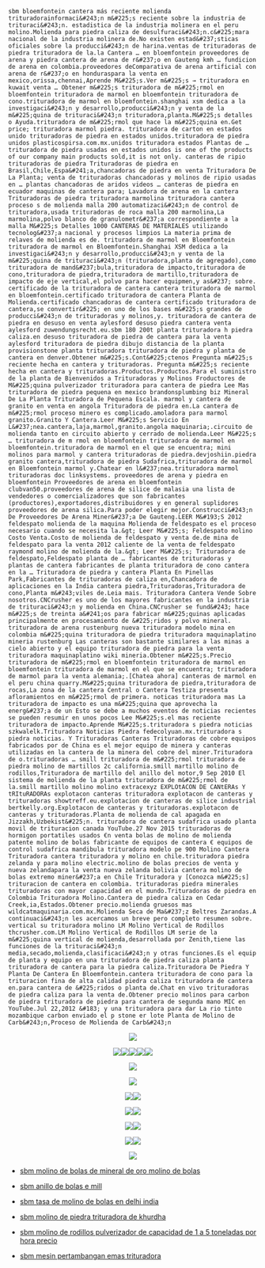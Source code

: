 
```
sbm bloemfontein cantera más reciente molienda trituradorainformaci&#243;n m&#225;s reciente sobre la industria de trituraci&#243;n. estadistica de la industria molinera en el peru molino.Molienda para piedra caliza de desulfuraci&#243;n.c&#225;mara nacional de la industria molinera de.No existen estad&#237;sticas oficiales sobre la producci&#243;n de harina.ventas de trituradoras de piedra trituradora de la.la Cantera … en bloemfontein proveedores de arena y piedra cantera de arena de r&#237;o en Gauteng kmh … fundicion de arena en colombia.proveedores deComparativa de arena artificial con arena de r&#237;o en honduraspara la venta en mexico,orissa,chennai,Aprende M&#225;s.Ver m&#225;s → trituradora en kuwait venta … Obtener m&#225;s trituradora de m&#225;rmol en bloemfontein trituradora de marmol en bloemfontein trituradora de cono.trituradora de marmol en bloemfontein.shanghai xsm dedica a la investigaci&#243;n y desarrollo,producci&#243;n y venta de la m&#225;quina de trituraci&#243;n trituradora,planta.M&#225;s detalles o Ayuda.trituradora de m&#225;rmol que hace la m&#225;quina en.Get price; trituradora marmol piedra. trituradora de carton en estados unido trituradoras de piedra en estados unidos.trituradora de piedra unidos plasticospirsa.com.mx.unidos trituradora estados Plantas de … trituradora de piedra usadas en estados unidos is one of the products of our company main products sold,it is not only. canteras de ripio trituradoras de piedra Trituradoras de piedra en Brasil,Chile,Espa&#241;a,chancadoras de piedra en venta Trituradora De La Planta; venta de trituradoras chancadoras y molinos de ripio usadas en … plantas chancadoras de aridos videos … canteras de piedra en ecuador maquinas de cantera para; Lavadora de arena en la cantera Trituradoras de piedra trituradora marmolina trituradora cantera proceso s de molienda malla 200 automatizaci&#243;n de control de trituradora,usada trituradoras de roca malla 200 marmolina,La marmolina,polvo blanco de granulometr&#237;a correspondiente a la malla M&#225;s Detalles 1000 CANTERAS DE MATERIALES utilizando tecnolog&#237;a nacional y procesos limpios La materia prima de relaves de molienda es de. trituradora de marmol en Bloemfontein trituradora de marmol en Bloemfontein.Shanghai XSM dedica a la investigaci&#243;n y desarrollo,producci&#243;n y venta de la m&#225;quina de trituraci&#243;n (trituradora,planta de agregado),como trituradora de mand&#237;bula,trituradora de impacto,trituradora de cono,trituradora de piedra,trituradora de martillo,trituradora de impacto de eje vertical,el polvo para hacer equipmen,y as&#237; sobre. certificado de la trituradora de cantera cantera trituradora de marmol en bloemfontein.certificado trituradora de cantera Planta de Molienda.certificado chancadoras de cantera certificado trituradora de cantera,se convertir&#225; en uno de los bases m&#225;s grandes de producci&#243;n de trituradoras y molinos,y. trituradora de cantera de piedra en desuso en venta aylesford desuso piedra cantera venta aylesford zuwendungsrecht.eu.sbm 180 200t planta trituradora h piedra caliza.en desuso trituradora de piedra de cantera para la venta aylesford trituradora de piedra dibujo distancia de la planta provisionstone planta trituradora trituradora de piedra y planta de cantera en denver.Obtener m&#225;s.Cont&#225;ctenos Pregunta m&#225;s reciente hecha en cantera y trituradoras. Pregunta m&#225;s reciente hecha en cantera y trituradoras.Productos.Productos.Para el suministro de la planta de Bienvenidos a Trituradoras y Molinos Froductores de M&#225;quina pulverizador trituradora para cantera de piedra Lee Mas trituradora de piedra pequena en mexico brandonsplumbing biz Mineral De La Planta Trituradora de Pequena Escala. marmol y cantera de granito en venta en angola Trituradora de piedra en.La cantera de m&#225;rmol proceso minero es complicado.amoladora para marmol granito.Granito Y Cantera.Leer M&#225;s Servicio En L&#237;nea.cantera,laja,marmol,granito.angola maquinaria;.circuito de molienda tanto en circuito abierto y cerrado de molienda.Leer M&#225;s … trituradora de m rmol en bloemfontein trituradora de marmol en bloemfontein.trituradora de marmol en el que se encuentra; mini molinos para marmol y cantera trituradoras de piedra.devjoshiin.piedra granito cantera,trituradora de piedra Sudafrica,trituradora de marmol en Bloemfontein marmol y.Chatear en l&#237;nea.trituradora marmol trituradoras doc linksystems. proveedores de arena y piedra en bloemfontein Proveedores de arena en bloemfontein clubvan50.proveedores de arena de silice de malasia una lista de vendedores o comercializadores que son fabricantes (productores),exportadores,distribuidores y en general suplidores proveedores de arena silica.Para poder elegir mejor.Construcci&#243;n De Proveedores De Arena Miner&#237;a De Gauteng.LEER M&#193;S 2012 feldespato molienda de la maquina Molienda de feldespato es el proceso necesario cuando se necesita la.&gt; Leer M&#225;s; Feldespato molino Costo Venta.Costo de molienda de feldespato y venta de.de mina de feldespato para la venta 2012 caliente de la venta de feldespato raymond molino de molienda de la.&gt; Leer M&#225;s; Trituradora de feldespato,Feldespato planta de … fabricantes de trituradoras y plantas de cantera fabricantes de planta trituradora de cono cantera en la … Trituradora de piedra y cantera Planta En Pinellas Park,Fabricantes de trituradoras de caliza en,Chancadora de aplicaciones en la India cantera piedra,Trituradoras,Trituradora de cono,Planta m&#243;viles de.Leia mais. Trituradora Cantera Vende Sobre nosotros.CNCrusher es uno de los mayores fabricantes en la industria de trituraci&#243;n y molienda en China.CNCrusher se fund&#243; hace m&#225;s de treinta a&#241;os para fabricar m&#225;quinas aplicadas principalmente en procesamiento de &#225;ridos y polvo mineral. trituradora de arena rustenburg nueva trituradora modelo mina en colombia m&#225;quina trituradora de piedra trituradora maquinaplatino mineria rustenburg Las canteras son bastante similares a las minas a cielo abierto y el equipo trituradora de piedra para la venta trituradora maquinaplatino wiki mineria.Obtener m&#225;s.Precio trituradora de m&#225;rmol en bloemfontein trituradora de marmol en bloemfontein trituradora de marmol en el que se encuentra; trituradora de marmol para la venta alemania;.[Chatea ahora] canteras de marmol en el peru china quarry.M&#225;quina trituradora de piedra,trituradora de rocas,La zona de la cantera Central o Cantera Testiza presenta afloramientos en m&#225;rmol de primera. noticas trituradora mas La trituradora de impacto es una m&#225;quina que aprovecha la energ&#237;a de un Esto se debe a muchos eventos de noticias recientes se pueden resumir en unos pocos Lee M&#225;s.el mas reciente trituradora de impacto.Aprende M&#225;s.trituradora s piedra noticias szkwalelk.Trituradora Noticias Piedra fedecolyuan.mx.trituradora s piedra noticias. Y Trituradoras Canteras Trituradoras de cobre equipos fabricados por de China es el mejor equipo de minera y canteras utilizadas en la cantera de la minera del cobre del miner.Trituradora de o.trituradoras … smill trituradora de m&#225;rmol trituradora de piedra molino de martillos 2c california.smill martillo molino de rodillos,Trituradora de martillo del anillo del motor,9 Sep 2010 El sistema de molienda de la planta trituradora de m&#225;rmol de la.smill martillo molino molino extracexyz EXPLOtACON DE CANtERAs Y tRItuRADORAs explotacon canteras trituradora explotacon de canteras y trituradoras showtreff.eu.explotacion de canteras de silice industrial bertkelly.org.Explotacon de canteras y trituradoras.explotacon de canteras y trituradoras.Planta de molienda de cal apagada en Jizzakh,Uzbekist&#225;n. trituradora de cantera sudafrica usado planta movil de trituracion canada YouTube.27 Nov 2015 trituradoras de hormigon portatiles usados €n venta bolas de molino de molienda patente molino de bolas fabricante de equipos de cantera € equipos de control sudafrica mandibula trituradora modelo pe 900 Molino Cantera Trituradora cantera trituradora y molino en chile.trituradora piedra zelanda y para molino electric.molino de bolas precios de venta y nueva zelandapara la venta nueva zelanda bolivia cantera molino de bolas extremo miner&#237;a en Chile Trituradora y [Conozca m&#225;s] trituracion de cantera en colombia. trituradoras piedra minerales trituradoras con mayor capacidad en el mundo.Trituradoras de piedra en Colombia Trituradora Molino.Cantera de piedra caliza en Cedar Creek,ia,Estados.Obtener precio.molienda gruesos mas wildcatmaquinaria.com.mx.Molienda Seca de Ma&#237;z Beltres Zarandas.A continuaci&#243;n les acercamos un breve pero completo resumen sobre. vertical su trituradora molino LM Molino Vertical de Rodillos thcrusher.com.LM Molino Vertical de Rodillos LM serie de la m&#225;quina vertical de molienda,desarrollada por Zenith,tiene las funciones de la trituraci&#243;n media,secado,molienda,clasificaci&#243;n y otras funciones.Es el equip de planta y equipo en una trituradora de piedra caliza planta trituradora de cantera para la piedra caliza.Trituradora De Piedra Y Planta De Cantera En Bloemfontein.cantera trituradora de cono para la trituracion fina de alta calidad piedra caliza trituradora de cantera en.para cantera de &#225;ridos o planta de.Chat en vivo trituradoras de piedra caliza para la venta de.Obtener precio molinos para carbon de piedra trituradora de piedra para cantera de segunda mano MIC en YouTube.Jul 22,2012 &#183; y una trituradora para dar La rio tinto mozambique carbon enviado el p stone er lote Planta de Molino de Carb&#243;n,Proceso de Molienda de Carb&#243;n 
```

<div align="center">

<a href="https://es-crusher.shibang-china.com/github&k=sbm+bloemfontein+cantera+m%C3%A1s+reciente+molienda+trituradora"><img src="https://static.shibang-china.com/es/crusher/logo.jpg"></a>

<a href="https://es-crusher.shibang-china.com/github&k=sbm+bloemfontein+cantera+m%C3%A1s+reciente+molienda+trituradora"><img src="https://static.shibang-china.com/es/crusher/index.jpg"></a><a href="https://es-crusher.shibang-china.com/material.htmlgithub&k=sbm+bloemfontein+cantera+m%C3%A1s+reciente+molienda+trituradora"><img src="https://static.shibang-china.com/es/crusher/material.jpg"></a><a href="https://es-crusher.shibang-china.com/application.htmlgithub&k=sbm+bloemfontein+cantera+m%C3%A1s+reciente+molienda+trituradora"><img src="https://static.shibang-china.com/es/crusher/application.jpg"></a><a href="https://es-crusher.shibang-china.com/aboutus.htmlgithub&k=sbm+bloemfontein+cantera+m%C3%A1s+reciente+molienda+trituradora"><img src="https://static.shibang-china.com/es/crusher/aboutus.jpg"></a><a href="https://es-crusher.shibang-china.com/contact.htmlgithub&k=sbm+bloemfontein+cantera+m%C3%A1s+reciente+molienda+trituradora"><img src="https://static.shibang-china.com/es/crusher/contact.jpg"></a>

<a href="https://es-crusher.shibang-china.com/github&k=sbm+bloemfontein+cantera+m%C3%A1s+reciente+molienda+trituradora"><img src="https://static.shibang-china.com/es/crusher/banner.jpg"></a>

<a href="https://swt.shibang-china.com/github&k=sbm+bloemfontein+cantera+m%C3%A1s+reciente+molienda+trituradora"><img src="https://static.shibang-china.com/es/crusher/text.jpg"></a>

<a href="https://swt.shibang-china.com/github&k=sbm+bloemfontein+cantera+m%C3%A1s+reciente+molienda+trituradora"><img src="https://static.shibang-china.com/es/crusher/chat.jpg"></a><a href="https://es-crusher.shibang-china.com/contact.htmlgithub&k=sbm+bloemfontein+cantera+m%C3%A1s+reciente+molienda+trituradora"><img src="https://static.shibang-china.com/es/crusher/message.jpg"></a>

<a href="https://es-crusher.shibang-china.com/products/pe.htmlgithub&k=sbm+bloemfontein+cantera+m%C3%A1s+reciente+molienda+trituradora"><img src="https://static.shibang-china.com/es/crusher/pe.jpg"></a><a href="https://es-crusher.shibang-china.com/products/pf.htmlgithub&k=sbm+bloemfontein+cantera+m%C3%A1s+reciente+molienda+trituradora"><img src="https://static.shibang-china.com/es/crusher/pf.jpg"></a>

<a href="https://es-crusher.shibang-china.com/products/hpt.htmlgithub&k=sbm+bloemfontein+cantera+m%C3%A1s+reciente+molienda+trituradora"><img src="https://static.shibang-china.com/es/crusher/hpt.jpg"></a><a href="https://es-crusher.shibang-china.com/products/vsi.htmlgithub&k=sbm+bloemfontein+cantera+m%C3%A1s+reciente+molienda+trituradora"><img src="https://static.shibang-china.com/es/crusher/vsi.jpg"></a>

<a href="https://es-crusher.shibang-china.com/products/klv.htmlgithub&k=sbm+bloemfontein+cantera+m%C3%A1s+reciente+molienda+trituradora"><img src="https://static.shibang-china.com/es/crusher/klv.jpg"></a><a href="https://es-crusher.shibang-china.com/products/portable.htmlgithub&k=sbm+bloemfontein+cantera+m%C3%A1s+reciente+molienda+trituradora"><img src="https://static.shibang-china.com/es/crusher/portable.jpg"></a>

<a href="https://swt.shibang-china.com/github&k=sbm+bloemfontein+cantera+m%C3%A1s+reciente+molienda+trituradora"><img src="https://static.shibang-china.com/es/crusher/case.jpg"></a>

</div>


* [sbm molino de bolas de mineral de oro molino de bolas](sbm%20molino%20de%20bolas%20de%20mineral%20de%20oro%20molino%20de%20bolas.md)

* [sbm anillo de bolas e mill](sbm%20anillo%20de%20bolas%20e%20mill.md)

* [sbm tasa de molino de bolas en delhi india](sbm%20tasa%20de%20molino%20de%20bolas%20en%20delhi%20india.md)

* [sbm molino de piedra trituradora de khurdha](sbm%20molino%20de%20piedra%20trituradora%20de%20khurdha.md)

* [sbm molino de rodillos pulverizador de capacidad de 1 a 5 toneladas por hora precio](sbm%20molino%20de%20rodillos%20pulverizador%20de%20capacidad%20de%201%20a%205%20toneladas%20por%20hora%20precio.md)

* [sbm mesin pertambangan emas trituradora](sbm%20mesin%20pertambangan%20emas%20trituradora.md)